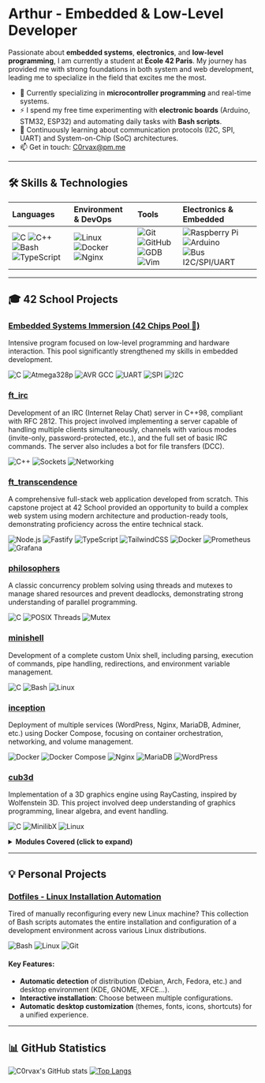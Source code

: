 # Arthur - Embedded & Low-Level Developer

Passionate about **embedded systems**, **electronics**, and **low-level programming**, I am currently a student at **École 42 Paris**. My journey has provided me with strong foundations in both system and web development, leading me to specialize in the field that excites me the most.

- 🧠 Currently specializing in **microcontroller programming** and real-time systems.
- ⚡️ I spend my free time experimenting with **electronic boards** (Arduino, STM32, ESP32) and automating daily tasks with **Bash scripts**.
- 🌱 Continuously learning about communication protocols (I2C, SPI, UART) and System-on-Chip (SoC) architectures.
- 📫 Get in touch: [C0rvax@pm.me](mailto:c0rvax@pm.me)

---

## 🛠️ Skills & Technologies

| Languages | Environment & DevOps | Tools | Electronics & Embedded |
| :--- | :--- | :--- | :--- |
| ![C](https://img.shields.io/badge/C-A8B9CC?style=for-the-badge&logo=c&logoColor=white) ![C++](https://img.shields.io/badge/C%2B%2B-00599C?style=for-the-badge&logo=c%2B%2B&logoColor=white) ![Bash](https://img.shields.io/badge/Bash-4EAA25?style=for-the-badge&logo=gnubash&logoColor=white) ![TypeScript](https://img.shields.io/badge/TypeScript-3178C6?style=for-the-badge&logo=typescript&logoColor=white) | ![Linux](https://img.shields.io/badge/Linux-FCC624?style=for-the-badge&logo=linux&logoColor=black) ![Docker](https://img.shields.io/badge/Docker-2496ED?style=for-the-badge&logo=docker&logoColor=white) ![Nginx](https://img.shields.io/badge/Nginx-009639?style=for-the-badge&logo=nginx&logoColor=white) | ![Git](https://img.shields.io/badge/Git-F05032?style=for-the-badge&logo=git&logoColor=white) ![GitHub](https://img.shields.io/badge/GitHub-181717?style=for-the-badge&logo=github&logoColor=white) ![GDB](https://img.shields.io/badge/GDB-0077B5?style=for-the-badge&logo=gnu&logoColor=white) ![Vim](https://img.shields.io/badge/Vim-019733?style=for-the-badge&logo=vim&logoColor=white) | ![Raspberry Pi](https://img.shields.io/badge/Raspberry%20Pi-A22846?style=for-the-badge&logo=raspberrypi&logoColor=white) ![Arduino](https://img.shields.io/badge/Arduino-00979D?style=for-the-badge&logo=arduino&logoColor=white) ![Bus I2C/SPI/UART](https://img.shields.io/badge/Bus%20(I2C%20SPI%20UART)-000000?style=for-the-badge&logo=html5&logoColor=white) |

---

## 🎓 42 School Projects

### [Embedded Systems Immersion (42 Chips Pool 🤖)](https://github.com/C0rvax/42_embedded)
Intensive program focused on low-level programming and hardware interaction. This pool significantly strengthened my skills in embedded development.
<p align="left">
  <img src="https://img.shields.io/badge/C-A8B9CC?style=flat-square&logo=c&logoColor=white" alt="C">
  <img src="https://img.shields.io/badge/Atmega328p-00979D?style=flat-square&logo=arduino&logoColor=white" alt="Atmega328p">
  <img src="https://img.shields.io/badge/AVR%20GCC-darkblue?style=flat-square" alt="AVR GCC">
  <img src="https://img.shields.io/badge/UART-green?style=flat-square" alt="UART">
  <img src="https://img.shields.io/badge/SPI-orange?style=flat-square" alt="SPI">
  <img src="https://img.shields.io/badge/I2C-purple?style=flat-square" alt="I2C">
</p>

### [ft_irc](https://github.com/TinnoTienno/Ft_IRC)
Development of an IRC (Internet Relay Chat) server in C++98, compliant with RFC 2812. This project involved implementing a server capable of handling multiple clients simultaneously, channels with various modes (invite-only, password-protected, etc.), and the full set of basic IRC commands. The server also includes a bot for file transfers (DCC).
<p align="left">
  <img src="https://img.shields.io/badge/C++-00599C?style=flat-square&logo=c%2B%2B&logoColor=white" alt="C++">
  <img src="https://img.shields.io/badge/Sockets-blue?style=flat-square" alt="Sockets">
  <img src="https://img.shields.io/badge/Networking-orange?style=flat-square" alt="Networking">
</p>

### [ft_transcendence](https://github.com/bokanchik/-ft_transcendence)
A comprehensive full-stack web application developed from scratch. This capstone project at 42 School provided an opportunity to build a complex web system using modern architecture and production-ready tools, demonstrating proficiency across the entire technical stack.
<p align="left">
  <img src="https://img.shields.io/badge/Node.js-339933?style=flat-square&logo=nodedotjs&logoColor=white" alt="Node.js">
  <img src="https://img.shields.io/badge/Fastify-000000?style=flat-square&logo=fastify&logoColor=white" alt="Fastify">
  <img src="https://img.shields.io/badge/TypeScript-3178C6?style=flat-square&logo=typescript&logoColor=white" alt="TypeScript">
  <img src="https://img.shields.io/badge/TailwindCSS-06B6D4?style=flat-square&logo=tailwindcss&logoColor=white" alt="TailwindCSS">
  <img src="https://img.shields.io/badge/Docker-2496ED?style=flat-square&logo=docker&logoColor=white" alt="Docker">
  <img src="https://img.shields.io/badge/Prometheus-E6522C?style=flat-square&logo=prometheus&logoColor=white" alt="Prometheus">
  <img src="https://img.shields.io/badge/Grafana-F46800?style=flat-square&logo=grafana&logoColor=white" alt="Grafana">
</p>

### [philosophers](https://github.com/C0rvax/philosophers)
A classic concurrency problem solving using threads and mutexes to manage shared resources and prevent deadlocks, demonstrating strong understanding of parallel programming.
<p align="left">
  <img src="https://img.shields.io/badge/C-A8B9CC?style=flat-square&logo=c&logoColor=white" alt="C">
  <img src="https://img.shields.io/badge/POSIX%20Threads-blue?style=flat-square" alt="POSIX Threads">
  <img src="https://img.shields.io/badge/Mutex-red?style=flat-square" alt="Mutex">
</p>

### [minishell](https://github.com/C0rvax/minishell)
Development of a complete custom Unix shell, including parsing, execution of commands, pipe handling, redirections, and environment variable management.
<p align="left">
  <img src="https://img.shields.io/badge/C-A8B9CC?style=flat-square&logo=c&logoColor=white" alt="C">
  <img src="https://img.shields.io/badge/Bash-4EAA25?style=flat-square&logo=gnubash&logoColor=white" alt="Bash">
  <img src="https://img.shields.io/badge/Linux-FCC624?style=flat-square&logo=linux&logoColor=black" alt="Linux">
</p>

### [inception](https://github.com/C0rvax/inception)
Deployment of multiple services (WordPress, Nginx, MariaDB, Adminer, etc.) using Docker Compose, focusing on container orchestration, networking, and volume management.
<p align="left">
  <img src="https://img.shields.io/badge/Docker-2496ED?style=flat-square&logo=docker&logoColor=white" alt="Docker">
  <img src="https://img.shields.io/badge/Docker%20Compose-2496ED?style=flat-square&logo=docker&logoColor=white" alt="Docker Compose">
  <img src="https://img.shields.io/badge/Nginx-009639?style=flat-square&logo=nginx&logoColor=white" alt="Nginx">
  <img src="https://img.shields.io/badge/MariaDB-003545?style=flat-square&logo=mariadb&logoColor=white" alt="MariaDB">
  <img src="https://img.shields.io/badge/WordPress-21759B?style=flat-square&logo=wordpress&logoColor=white" alt="WordPress">
</p>

### [cub3d](https://github.com/CamilleT123/Cub3D)
Implementation of a 3D graphics engine using RayCasting, inspired by Wolfenstein 3D. This project involved deep understanding of graphics programming, linear algebra, and event handling.
<p align="left">
  <img src="https://img.shields.io/badge/C-A8B9CC?style=flat-square&logo=c&logoColor=white" alt="C">
  <img src="https://img.shields.io/badge/MinilibX-black?style=flat-square" alt="MinilibX">
  <img src="https://img.shields.io/badge/Linux-FCC624?style=flat-square&logo=linux&logoColor=black" alt="Linux">
</p>

<details>
  <summary><strong>Modules Covered (click to expand)</strong></summary>

  - Module 00: Introduction to ARM toolchain & STM32
  - Module 01: GPIO (General Purpose Input/Output) Management
  - Module 02: Interrupts and Timers
  - Module 03: Serial Communication (UART)
  - Module 04: Analog-to-Digital Conversion (ADC)
  - Module 05: SPI Communication Protocol
  - Module 06: I2C Communication Protocol
  - Module 07: Memory Management & DMA (Direct Memory Access)
  - Module 08: Introduction to Real-Time Operating Systems (RTOS)
  - Module 09: Final Synthesis Project
</details>

---

## 💡 Personal Projects

### [Dotfiles - Linux Installation Automation](https://github.com/C0rvax/dotfiles)
Tired of manually reconfiguring every new Linux machine? This collection of Bash scripts automates the entire installation and configuration of a development environment across various Linux distributions.
<p align="left">
  <img src="https://img.shields.io/badge/Bash-4EAA25?style=flat-square&logo=gnubash&logoColor=white" alt="Bash">
  <img src="https://img.shields.io/badge/Linux-FCC624?style=flat-square&logo=linux&logoColor=black" alt="Linux">
  <img src="https://img.shields.io/badge/Git-F05032?style=flat-square&logo=git&logoColor=white" alt="Git">
</p>

#### Key Features:
-   **Automatic detection** of distribution (Debian, Arch, Fedora, etc.) and desktop environment (KDE, GNOME, XFCE...).
-   **Interactive installation**: Choose between multiple configurations.
-   **Automatic desktop customization** (themes, fonts, icons, shortcuts) for a unified experience.

---

## 📊 GitHub Statistics

![C0rvax's GitHub stats](https://github-readme-stats.vercel.app/api?username=C0rvax&show_icons=true&theme=dracula&count_private=true&hide_border=true)
[![Top Langs](https://github-readme-stats.vercel.app/api/top-langs/?username=C0rvax&layout=compact&theme=dracula&hide_border=true)](https://github.com/anuraghazra/github-readme-stats)

